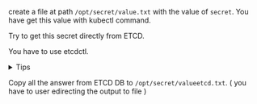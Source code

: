create a file at path `/opt/secret/value.txt` with the value of `secret`. You have get this value with kubectl command.

Try to get this secret directly from ETCD. 

You have to use etcdctl. 

<details>
<summary>Tips</summary>

Secrets are stored by default in the ETCD database under the following path:  
`registry/secrets/namespace/nameofsecret`

And you can find any info to use etcdctl in manifest of etc at this path:

`/etc/kubernetes/manifests/etcd.yaml` 



</details>

Copy all the answer from ETCD DB to `/opt/secret/valueetcd.txt`. ( you have to user edirecting the output to file )

